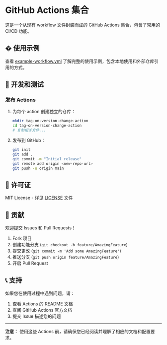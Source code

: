 # GitHub Actions 集合

这是一个从现有 workflow 文件封装而成的 GitHub Actions 集合，包含了常用的 CI/CD 功能。

## � 使用示例

查看 [example-workflow.yml](./example-workflow.yml) 了解完整的使用示例，包含本地使用和外部仓库引用的方式。

## 🔧 开发和测试

### 发布 Actions

1. 为每个 action 创建独立的仓库：
   ```bash
   mkdir tag-on-version-change-action
   cd tag-on-version-change-action
   # 复制相关文件...
   ```

2. 发布到 GitHub：
   ```bash
   git init
   git add .
   git commit -m "Initial release"
   git remote add origin <new-repo-url>
   git push -u origin main
   ```

## 📝 许可证

MIT License - 详见 [LICENSE](./LICENSE) 文件

## 🤝 贡献

欢迎提交 Issues 和 Pull Requests！

1. Fork 项目
2. 创建功能分支 (`git checkout -b feature/AmazingFeature`)
3. 提交更改 (`git commit -m 'Add some AmazingFeature'`)
4. 推送分支 (`git push origin feature/AmazingFeature`)
5. 开启 Pull Request

## 📞 支持

如果您在使用过程中遇到问题，请：

1. 查看 Actions 的 README 文档
2. 查阅 GitHub Actions 官方文档
3. 提交 Issue 描述您的问题

---

**注意：** 使用这些 Actions 前，请确保您已经阅读并理解了相应的文档和配置要求。